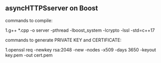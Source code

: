 asyncHTTPSserver on Boost
--------
commands to compile:

1.g++ *.cpp -o server -pthread -lboost_system -lcrypto -lssl -std=c++17


commands to generate PRIVATE KEY and CERTIFICATE:

1.openssl req -newkey rsa:2048 -new -nodes -x509 -days 3650 -keyout key.pem -out cert.pem